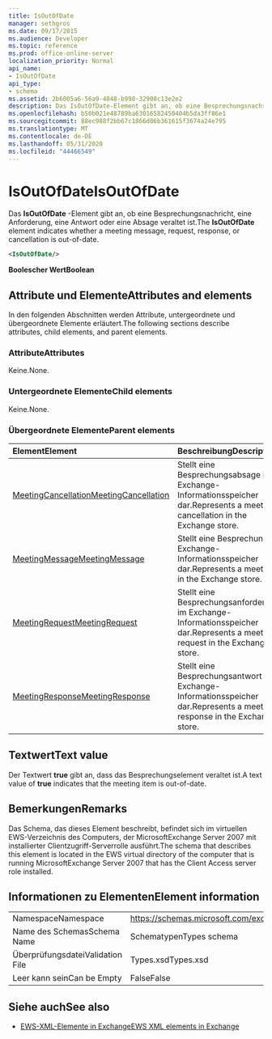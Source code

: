 ```yaml
---
title: IsOutOfDate
manager: sethgros
ms.date: 09/17/2015
ms.audience: Developer
ms.topic: reference
ms.prod: office-online-server
localization_priority: Normal
api_name:
- IsOutOfDate
api_type:
- schema
ms.assetid: 2b6005a6-56a9-4848-b998-32908c13e2e2
description: Das IsOutOfDate-Element gibt an, ob eine Besprechungsnachricht, eine Anforderung, eine Antwort oder eine Absage veraltet ist.
ms.openlocfilehash: b50b021e48789ba63016582450404b5da3ff86e1
ms.sourcegitcommit: 88ec988f2bb67c1866d06b361615f3674a24e795
ms.translationtype: MT
ms.contentlocale: de-DE
ms.lasthandoff: 05/31/2020
ms.locfileid: "44466549"
---
```

# <a name="isoutofdate"></a><span data-ttu-id="d58c7-103">IsOutOfDate</span><span class="sxs-lookup"><span data-stu-id="d58c7-103">IsOutOfDate</span></span>

<span data-ttu-id="d58c7-104">Das **IsOutOfDate** -Element gibt an, ob eine Besprechungsnachricht, eine Anforderung, eine Antwort oder eine Absage veraltet ist.</span><span class="sxs-lookup"><span data-stu-id="d58c7-104">The **IsOutOfDate** element indicates whether a meeting message, request, response, or cancellation is out-of-date.</span></span> 
  
```xml
<IsOutOfDate/>
```

 <span data-ttu-id="d58c7-105">**Boolescher Wert**</span><span class="sxs-lookup"><span data-stu-id="d58c7-105">**Boolean**</span></span>
## <a name="attributes-and-elements"></a><span data-ttu-id="d58c7-106">Attribute und Elemente</span><span class="sxs-lookup"><span data-stu-id="d58c7-106">Attributes and elements</span></span>

<span data-ttu-id="d58c7-107">In den folgenden Abschnitten werden Attribute, untergeordnete und übergeordnete Elemente erläutert.</span><span class="sxs-lookup"><span data-stu-id="d58c7-107">The following sections describe attributes, child elements, and parent elements.</span></span>
  
### <a name="attributes"></a><span data-ttu-id="d58c7-108">Attribute</span><span class="sxs-lookup"><span data-stu-id="d58c7-108">Attributes</span></span>

<span data-ttu-id="d58c7-109">Keine.</span><span class="sxs-lookup"><span data-stu-id="d58c7-109">None.</span></span>
  
### <a name="child-elements"></a><span data-ttu-id="d58c7-110">Untergeordnete Elemente</span><span class="sxs-lookup"><span data-stu-id="d58c7-110">Child elements</span></span>

<span data-ttu-id="d58c7-111">Keine.</span><span class="sxs-lookup"><span data-stu-id="d58c7-111">None.</span></span>
  
### <a name="parent-elements"></a><span data-ttu-id="d58c7-112">Übergeordnete Elemente</span><span class="sxs-lookup"><span data-stu-id="d58c7-112">Parent elements</span></span>

|<span data-ttu-id="d58c7-113">**Element**</span><span class="sxs-lookup"><span data-stu-id="d58c7-113">**Element**</span></span>|<span data-ttu-id="d58c7-114">**Beschreibung**</span><span class="sxs-lookup"><span data-stu-id="d58c7-114">**Description**</span></span>|
|:-----|:-----|
|[<span data-ttu-id="d58c7-115">MeetingCancellation</span><span class="sxs-lookup"><span data-stu-id="d58c7-115">MeetingCancellation</span></span>](meetingcancellation.md) <br/> |<span data-ttu-id="d58c7-116">Stellt eine Besprechungsabsage im Exchange-Informationsspeicher dar.</span><span class="sxs-lookup"><span data-stu-id="d58c7-116">Represents a meeting cancellation in the Exchange store.</span></span>  <br/> |
|[<span data-ttu-id="d58c7-117">MeetingMessage</span><span class="sxs-lookup"><span data-stu-id="d58c7-117">MeetingMessage</span></span>](meetingmessage.md) <br/> |<span data-ttu-id="d58c7-118">Stellt eine Besprechung im Exchange-Informationsspeicher dar.</span><span class="sxs-lookup"><span data-stu-id="d58c7-118">Represents a meeting in the Exchange store.</span></span>  <br/> |
|[<span data-ttu-id="d58c7-119">MeetingRequest</span><span class="sxs-lookup"><span data-stu-id="d58c7-119">MeetingRequest</span></span>](meetingrequest.md) <br/> |<span data-ttu-id="d58c7-120">Stellt eine Besprechungsanforderung im Exchange-Informationsspeicher dar.</span><span class="sxs-lookup"><span data-stu-id="d58c7-120">Represents a meeting request in the Exchange store.</span></span>  <br/> |
|[<span data-ttu-id="d58c7-121">MeetingResponse</span><span class="sxs-lookup"><span data-stu-id="d58c7-121">MeetingResponse</span></span>](meetingresponse.md) <br/> |<span data-ttu-id="d58c7-122">Stellt eine Besprechungsantwort im Exchange-Informationsspeicher dar.</span><span class="sxs-lookup"><span data-stu-id="d58c7-122">Represents a meeting response in the Exchange store.</span></span>  <br/> |
   
## <a name="text-value"></a><span data-ttu-id="d58c7-123">Textwert</span><span class="sxs-lookup"><span data-stu-id="d58c7-123">Text value</span></span>

<span data-ttu-id="d58c7-124">Der Textwert **true** gibt an, dass das Besprechungselement veraltet ist.</span><span class="sxs-lookup"><span data-stu-id="d58c7-124">A text value of **true** indicates that the meeting item is out-of-date.</span></span> 
  
## <a name="remarks"></a><span data-ttu-id="d58c7-125">Bemerkungen</span><span class="sxs-lookup"><span data-stu-id="d58c7-125">Remarks</span></span>

<span data-ttu-id="d58c7-126">Das Schema, das dieses Element beschreibt, befindet sich im virtuellen EWS-Verzeichnis des Computers, der MicrosoftExchange Server 2007 mit installierter Clientzugriff-Serverrolle ausführt.</span><span class="sxs-lookup"><span data-stu-id="d58c7-126">The schema that describes this element is located in the EWS virtual directory of the computer that is running MicrosoftExchange Server 2007 that has the Client Access server role installed.</span></span>
  
## <a name="element-information"></a><span data-ttu-id="d58c7-127">Informationen zu Elementen</span><span class="sxs-lookup"><span data-stu-id="d58c7-127">Element information</span></span>

|||
|:-----|:-----|
|<span data-ttu-id="d58c7-128">Namespace</span><span class="sxs-lookup"><span data-stu-id="d58c7-128">Namespace</span></span>  <br/> |https://schemas.microsoft.com/exchange/services/2006/types  <br/> |
|<span data-ttu-id="d58c7-129">Name des Schemas</span><span class="sxs-lookup"><span data-stu-id="d58c7-129">Schema Name</span></span>  <br/> |<span data-ttu-id="d58c7-130">Schematypen</span><span class="sxs-lookup"><span data-stu-id="d58c7-130">Types schema</span></span>  <br/> |
|<span data-ttu-id="d58c7-131">Überprüfungsdatei</span><span class="sxs-lookup"><span data-stu-id="d58c7-131">Validation File</span></span>  <br/> |<span data-ttu-id="d58c7-132">Types.xsd</span><span class="sxs-lookup"><span data-stu-id="d58c7-132">Types.xsd</span></span>  <br/> |
|<span data-ttu-id="d58c7-133">Leer kann sein</span><span class="sxs-lookup"><span data-stu-id="d58c7-133">Can be Empty</span></span>  <br/> |<span data-ttu-id="d58c7-134">False</span><span class="sxs-lookup"><span data-stu-id="d58c7-134">False</span></span>  <br/> |
   
## <a name="see-also"></a><span data-ttu-id="d58c7-135">Siehe auch</span><span class="sxs-lookup"><span data-stu-id="d58c7-135">See also</span></span>



- [<span data-ttu-id="d58c7-136">EWS-XML-Elemente in Exchange</span><span class="sxs-lookup"><span data-stu-id="d58c7-136">EWS XML elements in Exchange</span></span>](ews-xml-elements-in-exchange.md)

